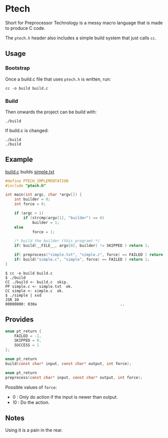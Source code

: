 Ptech
=====

Short for Preprocessor Technology is a messy macro language that is made to produce
C code.

The `ptech.h` header also includes a simple build system that just calls `cc`.

## Usage

### Bootstrap

Once a build.c file that uses `ptech.h` is written, run:

```
cc -o build build.c
```

### Build

Then onwards the project can be build with:

```
./build
```

If build.c is changed:

```
./build
./build
```

## Example

[build.c](./build.c) builds [simple.txt](./simple.txt)

```c
#define PTECH_IMPLEMENTATION
#include "ptech.h"

int main(int argc, char *argv[]) {
    int builder = 0;
    int force = 0;

    if (argc > 1)
        if (strcmp(argv[1], "builder") == 0)
            builder = 1;
	else
            force = 1;

    /* build the builder (this program) */
    if( build(__FILE__, argv[0], builder) != SKIPPED ) return 1;

    if( preprocess("simple.txt", "simple.c", force) == FAILED ) return 1;
    if( build("simple.c", "simple", force) == FAILED ) return 1;
}

```

```console
$ cc -o build build.c
$ ./build
CC ./build <- build.c  skip.
PP simple.c <- simple.txt  ok.
CC simple <- simple.c  ok.
$ ./simple | xxd
JSR 10
00000000: 030a                                     ..
```

## Provides

```c
enum pt_return {
    FAILED = -1,
    SKIPPED = 0,
    SUCCESS = 1
};

enum pt_return
build(const char* input, const char* output, int force);

enum pt_return
preprocess(const char* input, const char* output, int force);
```

Possible values of `force`:
-  0 : Only do action if the input is newer than output.
- !0 : Do the action.

## Notes

Using it is a pain in the rear.

